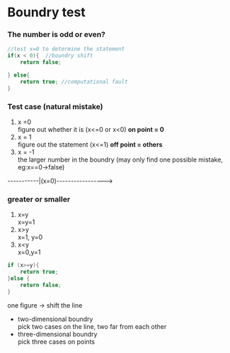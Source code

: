 # Boundry test
### The number is odd or even?
```java
//test x=0 to determine the statement
if(x < 0){  //boundry shift
    return false;

} else{ 
    return true; //computational fault 
}
```
### Test case (natural mistake)
1. x =0  
figure out whether it is (x<=0 or x<0)
**on point = 0**  
2. x = 1  
figure out the statement (x<=1)
**off point = others**
3. x = -1  
the larger number in the boundry (may only find one possible mistake, eg:x==0->false)

-----------|(x=0)----------------->

### greater or smaller
1. x=y  
x=y=1
2. x>y  
x=1, y=0
3. x<y  
x=0,y=1

```java
if (x>=y){
    return true;
}else {
    return false;
}
```
one figure -> shift the line  
* two-dimensional boundry  
pick two cases on the line, two far from each other
* three-dimensional boundry  
pick three cases on points  
